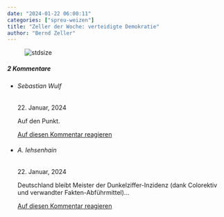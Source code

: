 ```yaml
---
date: "2024-01-22 06:00:11"
categories: ["spreu-weizen"]
title: "Zeller der Woche: verteidigte Demokratie"
author: "Bernd Zeller"
---
```



<figure>
<img src="https://www.publicomag.com/wp-content/uploads/2024/01/verteidigte-Demokratie-1320x929.jpg" alt=stdsize>
</figure>


<!--more-->
<h5 class="comments-h">
2 Kommentare </h5>
<ul class="commentlist">
<li class="comment even thread-even depth-1 clearfix" id="li-comment-120464">
<h6 class="author">Sebastian Wulf</h6> <span class="date">22. Januar, 2024</span>



Auf den Punkt.

<a rel="nofollow" class="comment-reply-link" href="#comment-120464" data-commentid="120464" data-postid="18301" data-belowelement="comment-120464" data-respondelement="respond" data-replyto="Antworte auf Sebastian Wulf" aria-label="Antworte auf Sebastian Wulf">Auf diesen Kommentar reagieren</a> 


</li>
<li class="comment odd alt thread-odd thread-alt depth-1 clearfix" id="li-comment-120469">
<h6 class="author">A. Iehsenhain</h6> <span class="date">22. Januar, 2024</span>



Deutschland bleibt Meister der Dunkelziffer-Inzidenz (dank Colorektiv und verwandter Fakten-Abführmittel)&#8230;

<a rel="nofollow" class="comment-reply-link" href="#comment-120469" data-commentid="120469" data-postid="18301" data-belowelement="comment-120469" data-respondelement="respond" data-replyto="Antworte auf A. Iehsenhain" aria-label="Antworte auf A. Iehsenhain">Auf diesen Kommentar reagieren</a> 


</li>
</ul>
